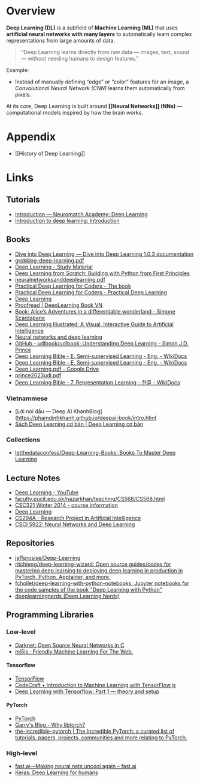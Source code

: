 # Overview

**Deep Learning (DL)** is a subfield of **Machine Learning (ML)** that uses **artificial neural networks with many layers** to automatically learn complex representations from large amounts of data.

> “Deep Learning learns directly from raw data — images, text, sound — without needing humans to design features.”

Example:
-  Instead of manually defining “edge” or “color” features for an image, a _Convolutional Neural Network (CNN)_ learns them automatically from pixels.

At its core, Deep Learning is built around **[[Neural Networks]] (NNs)** — computational models inspired by how the brain works.

# Appendix

- [[History of Deep Learning]]
# Links

## Tutorials
- [Introduction — Neuromatch Academy: Deep Learning](https://deeplearning.neuromatch.io/tutorials/intro.html#)
- [Introduction to deep learning: Introduction](https://carpentries-lab.github.io/deep-learning-intro/1-introduction.html)
## Books
- [Dive into Deep Learning — Dive into Deep Learning 1.0.3 documentation](https://d2l.ai/#)
- [grokking-deep-learning.pdf](https://edu.anarcho-copy.org/Algorithm/grokking-deep-learning.pdf)
- [Deep Learning - Study Material](https://webfiles.amrita.edu/2025/02/deep-learning-material-dept-ece-ase-blr-1.pdf)
- [Deep Learning from Scratch: Building with Python from First Principles](http://103.203.175.90:81/fdScript/RootOfEBooks/E%20Book%20collection%20-%202025%20-%20A/CSE%20%20IT%20AIDS%20ML/Deep%20Learning%20from%20Scratch%20\(Seth%20Weidman\).pdf)
- [neuralnetworksanddeeplearning.pdf](https://static.latexstudio.net/article/2018/0912/neuralnetworksanddeeplearning.pdf)
- [Practical Deep Learning for Coders - The book](https://course.fast.ai/Resources/book.html)
- [Practical Deep Learning for Coders - Practical Deep Learning](https://course.fast.ai/)
- [Deep Learning](https://www.deeplearningbook.org/)
- [Proofread | DeepLearning Book VN](https://dlbookvn.gitlab.io/proofread/?fbclid=IwZXh0bgNhZW0CMTAAAR2c0prEVrbMALcEdfV1uPp8S4Sf9BPQYSmn4ajrBj8zD7F3vZaOFYapY9E_aem_AbxHeGKcPLcJibvqOF-Ak5Mkj9Dz1kc7H1Xx8P_oThswG224uzZtX6yRWOKaJdU45lwryGRkeYsbGWSvxriUa8e3)
- [Book: Alice’s Adventures in a differentiable wonderland - Simone Scardapane](https://www.sscardapane.it/alice-book/)
- [Deep Learning Illustrated: A Visual, Interactive Guide to Artificial Intelligence](https://dn721806.ca.archive.org/0/items/python_ebooks_2020/deep_learning_illustrated_artificial_intelligenceNetworkArtificial.pdf)
- [Neural networks and deep learning](http://neuralnetworksanddeeplearning.com/index.html)
- [GitHub - udlbook/udlbook: Understanding Deep Learning - Simon J.D. Prince](https://github.com/udlbook/udlbook)
- [Deep Learning Bible - E. Semi-supervised Learning - Eng. - WikiDocs](https://wikidocs.net/book/9415)
- [Deep Learning Bible - E. Semi-supervised Learning - Eng. - WikiDocs](https://wikidocs.net/book/9415)
- [Deep Learning.pdf - Google Drive](https://drive.google.com/file/d/1CWiOMHkYBIc74F4iL3PUCC8HHzcXCg0G/view)
- [prince2023udl.pdf](https://anthology-of-data.science/resources/prince2023udl.pdf)
- [Deep Learning Bible - 7. Representation Learning - 한글 - WikiDocs](https://wikidocs.net/book/9091)
### Vietnammese
- [Lời nói đầu — Deep AI KhanhBlog](https://phamdinhkhanh.github.io/deepai-book/intro.html
- [Sách Deep Learning cơ bản | Deep Learning cơ bản](https://nttuan8.com/sach-deep-learning-co-ban/)
### Collections
- [letthedataconfess/Deep-Learning-Books: Books To Master Deep Learning](https://github.com/letthedataconfess/Deep-Learning-Books)
## Lecture Notes
- [Deep Learning - YouTube](https://www.youtube.com/playlist?list=PLfsEr6YiELADCJ6TflLs0Um9PDg6QJ0_0)
- [faculty.pucit.edu.pk/nazarkhan/teaching/CS568/CS568.html](http://faculty.pucit.edu.pk/nazarkhan/teaching/CS568/CS568.html)
- [CSC321 Winter 2014 - course information](https://www.cs.toronto.edu/~tijmen/csc321/information.shtml)
- [Deep Learning](http://ufldl.stanford.edu/)
- [CS294A - Research Project in Artificial Intelligence](https://web.stanford.edu/class/cs294a/)
- [CSCI 5922: Neural Networks and Deep Learning](https://home.cs.colorado.edu/~mozer/Teaching/syllabi/DeepLearningFall2017/)
## Repositories
- [jeffprosise/Deep-Learning](https://github.com/jeffprosise/Deep-Learning/tree/master)
- [ritchieng/deep-learning-wizard: Open source guides/codes for mastering deep learning to deploying deep learning in production in PyTorch, Python, Apptainer, and more.](https://github.com/ritchieng/deep-learning-wizard)
- [fchollet/deep-learning-with-python-notebooks: Jupyter notebooks for the code samples of the book "Deep Learning with Python"](https://github.com/fchollet/deep-learning-with-python-notebooks)
- [deeplearningnerds (Deep Learning Nerds)](https://github.com/deeplearningnerds/)
## Programming Libraries
### Low-level
- [Darknet: Open Source Neural Networks in C](https://pjreddie.com/darknet/)
- [ml5js · Friendly Machine Learning For The Web.](https://ml5js.org/)
#### Tensorflow
- [TensorFlow](https://www.tensorflow.org/)
- [CodeCraft • Introduction to Machine Learning with TensorFlow.js](https://codecraft.tv/courses/tensorflowjs/)
- [Deep Learning with Tensorflow: Part 1 — theory and setup](https://towardsdatascience.com/deep-learning-with-tensorflow-part-1-b19ce7803428)
#### PyTorch
- [PyTorch](https://pytorch.org/)
- [Garry's Blog - Why libtorch?](https://g-airborne.com/bringing-your-deep-learning-model-to-production-with-libtorch-part-1-why-libtorch/)
- [the-incredible-pytorch | The Incredible PyTorch: a curated list of tutorials, papers, projects, communities and more relating to PyTorch.](https://www.ritchieng.com/the-incredible-pytorch/?fbclid=IwY2xjawNEM4ZleHRuA2FlbQIxMABicmlkETF5ek9HamZOZE9NbWpxQlQ4AR4DM-eVZOTbeWjsO-eDa4RcKRz56ieYwuJRUV21eTlhZf7Us-m2SdnIiCnsNA_aem_9yEs2hs7urE4DoEvIXG8Ng)
### High-level
 - [fast.ai—Making neural nets uncool again – fast.ai](https://www.fast.ai/)
 - [Keras: Deep Learning for humans](https://keras.io/)

